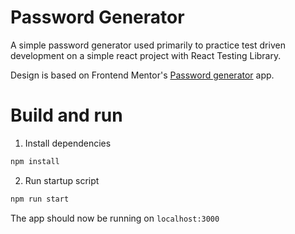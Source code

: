 # Password Generator

A simple password generator used primarily to practice test driven development on a simple react project with React Testing Library.

Design is based on Frontend Mentor's [Password generator](https://www.frontendmentor.io/challenges/password-generator-app-Mr8CLycqjh) app.

# Build and run

1. Install dependencies

```bash
npm install
```

2. Run startup script

```bash
npm run start
```

The app should now be running on `localhost:3000`
